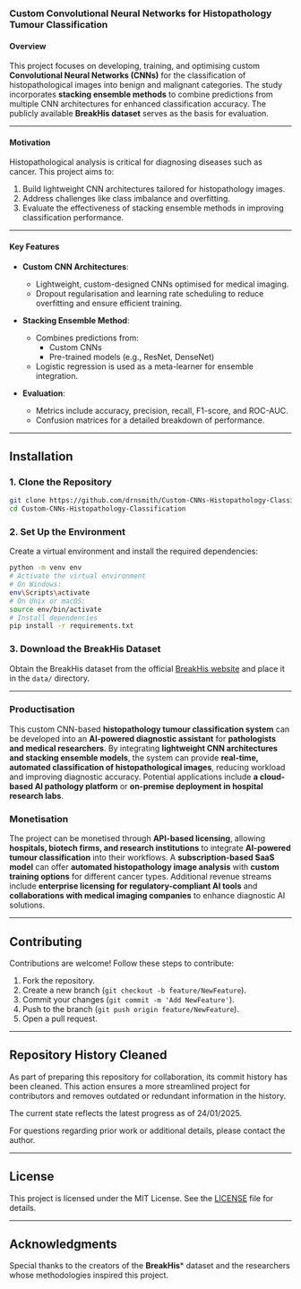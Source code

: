### Custom Convolutional Neural Networks for Histopathology Tumour Classification

#### **Overview**
This project focuses on developing, training, and optimising custom **Convolutional Neural Networks (CNNs)** for the classification of histopathological images into benign and malignant categories. The study incorporates **stacking ensemble methods** to combine predictions from multiple CNN architectures for enhanced classification accuracy. The publicly available **BreakHis dataset** serves as the basis for evaluation.

---

#### **Motivation**
Histopathological analysis is critical for diagnosing diseases such as cancer. This project aims to:
1. Build lightweight CNN architectures tailored for histopathology images.
2. Address challenges like class imbalance and overfitting.
3. Evaluate the effectiveness of stacking ensemble methods in improving classification performance.

---

#### **Key Features**
- **Custom CNN Architectures**:
  - Lightweight, custom-designed CNNs optimised for medical imaging.
  - Dropout regularisation and learning rate scheduling to reduce overfitting and ensure efficient training.

- **Stacking Ensemble Method**:
  - Combines predictions from:
    - Custom CNNs
    - Pre-trained models (e.g., ResNet, DenseNet)
  - Logistic regression is used as a meta-learner for ensemble integration.

- **Evaluation**:
  - Metrics include accuracy, precision, recall, F1-score, and ROC-AUC.
  - Confusion matrices for a detailed breakdown of performance.

---

## **Installation**

### **1. Clone the Repository**
```bash
git clone https://github.com/drnsmith/Custom-CNNs-Histopathology-Classification.git
cd Custom-CNNs-Histopathology-Classification
```

### **2. Set Up the Environment**
Create a virtual environment and install the required dependencies:
```bash
python -m venv env
# Activate the virtual environment
# On Windows:
env\Scripts\activate
# On Unix or macOS:
source env/bin/activate
# Install dependencies
pip install -r requirements.txt
```

### **3. Download the BreakHis Dataset**
Obtain the BreakHis dataset from the official [BreakHis website](https://web.inf.ufpr.br/vri/breast-cancer-database) and place it in the `data/` directory.

---

### Productisation  
This custom CNN-based **histopathology tumour classification system** can be developed into an **AI-powered diagnostic assistant** for **pathologists and medical researchers**. By integrating **lightweight CNN architectures and stacking ensemble models**, the system can provide **real-time, automated classification of histopathological images**, reducing workload and improving diagnostic accuracy. Potential applications include **a cloud-based AI pathology platform** or **on-premise deployment in hospital research labs**.

### Monetisation  
The project can be monetised through **API-based licensing**, allowing **hospitals, biotech firms, and research institutions** to integrate **AI-powered tumour classification** into their workflows. A **subscription-based SaaS model** can offer **automated histopathology image analysis** with **custom training options** for different cancer types. Additional revenue streams include **enterprise licensing for regulatory-compliant AI tools** and **collaborations with medical imaging companies** to enhance diagnostic AI solutions.


---
## **Contributing**
Contributions are welcome! Follow these steps to contribute:
1. Fork the repository.
2. Create a new branch (`git checkout -b feature/NewFeature`).
3. Commit your changes (`git commit -m 'Add NewFeature'`).
4. Push to the branch (`git push origin feature/NewFeature`).
5. Open a pull request.

---

## Repository History Cleaned

As part of preparing this repository for collaboration, its commit history has been cleaned. This action ensures a more streamlined project for contributors and removes outdated or redundant information in the history. 

The current state reflects the latest progress as of 24/01/2025.

For questions regarding prior work or additional details, please contact the author.

---

## **License**
This project is licensed under the MIT License. See the [LICENSE](LICENSE) file for details.

---

## **Acknowledgments**
Special thanks to the creators of the **BreakHis*** dataset and the researchers whose methodologies inspired this project.




